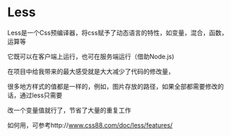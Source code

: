 # Less

Less是一个Css预编译器，将css赋予了动态语言的特性，如变量，混合，函数，运算等

它既可以在客户端上运行，也可在服务端运行（借助Node.js)

在项目中给我带来的最大感受就是大大减少了代码的修改量，

很多地方样式的值都是一样的，例如，图片存放的路径，如果全部都需要修改的话，通过less只需要

改一个变量值就行了，节省了大量的重复工作

如何用，可参考http://www.css88.com/doc/less/features/
